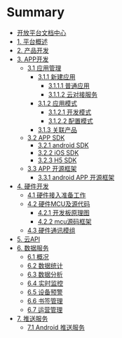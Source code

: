 # Summary

* [开放平台文档中心](README.md)
* [1. 平台概述](./source/zh-cn/overview/index.md)
* [2. 产品开发](./source/zh-cn/product/index.md)
* [3. APP开发](./source/zh-cn/app/index.md)
  * [3.1 应用管理](./source/zh-cn/app/application/application.md)
    * [3.1.1 新建应用](./source/zh-cn/app/application/application.md)
      * [3.1.1.1 普通应用]()
      * [3.1.1.2 云对接服务]()
    * [3.1.2 应用模式]()
      * [3.1.2.1 开发模式]()
      * [3.1.2.2 配置模式]()
    * [3.1.3 关联产品]()
  * [3.2 APP SDK](./source/zh-cn/app/SDK/index.md)
    * [3.2.1 android SDK](./source/zh-cn/app/SDK/android_sdk.md)
    * [3.2.2 iOS SDK](./source/zh-cn/app/SDK/iOSSDK.md)
    * [3.2.3 H5 SDK](./source/zh-cn/app/SDK/H5.md)
  * [3.3 APP 开源框架](./source/zh-cn/App/app.md)
    * [3.3.1 android APP 开源框架](./source/zh-cn/app/SDK/android_demo.md)
* [4. 硬件开发](./source/zh-cn/device/index.md)
  * [4.1 硬件接入准备工作](./source/zh-cn/device/hardware_star.md)
  * [4.2 硬件MCU及源代码](./source/zh-cn/device/mcu_source.md)
    * [4.2.1 开发板原理图]()
    * [4.2.2 mcu源码框架](./source/zh-cn/device/mcu_framework.md)
  * [4.3 硬件通讯模组](./source/zh-cn/device/ClifeAgent.md)
* [5. 云API](./source/zh-cn/cloudAPI/cloudAPI.md)
* [6. 数据服务](./source/zh-cn/dataservice/index.md)
  * [6.1 概况](source/zh-cn/dataservice/index/61-gai-kuang.md)
  * [6.2 数据统计]()
  * [6.3 数据分析]()
  * [6.4 实时监控](source/zh-cn/dataservice/index/64-shi-shi-jian-kong.md)
  * [6.5 设备预警]()
  * [6.6 书签管理]()
  * [6.7 运营管理]()
* [7. 推送服务](./source/zh-cn/datapush/index.md)
  * [7.1 Android 推送服务](./source/zh-cn/app/SDK/android_push.md)

